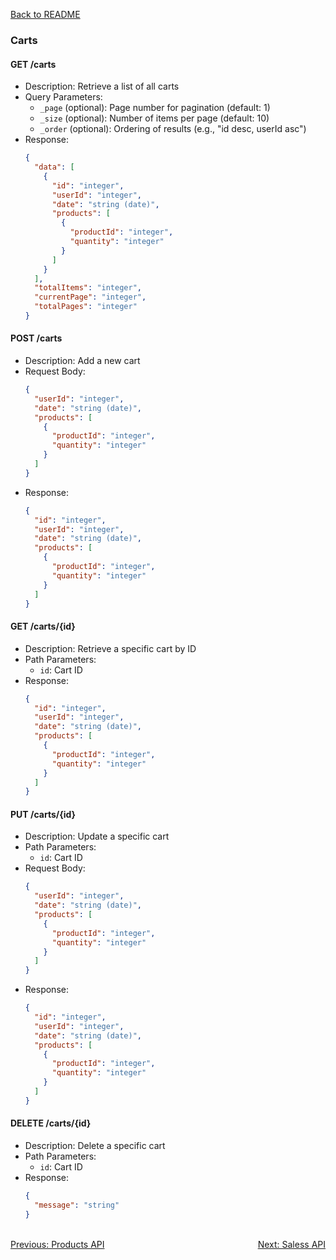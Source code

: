 [Back to README](../README.md)

### Carts

#### GET /carts
- Description: Retrieve a list of all carts
- Query Parameters:
  - `_page` (optional): Page number for pagination (default: 1)
  - `_size` (optional): Number of items per page (default: 10)
  - `_order` (optional): Ordering of results (e.g., "id desc, userId asc")
- Response: 
  ```json
  {
    "data": [
      {
        "id": "integer",
        "userId": "integer",
        "date": "string (date)",
        "products": [
          {
            "productId": "integer",
            "quantity": "integer"
          }
        ]
      }
    ],
    "totalItems": "integer",
    "currentPage": "integer",
    "totalPages": "integer"
  }
  ```

#### POST /carts
- Description: Add a new cart
- Request Body:
  ```json
  {
    "userId": "integer",
    "date": "string (date)",
    "products": [
      {
        "productId": "integer",
        "quantity": "integer"
      }
    ]
  }
  ```
- Response: 
  ```json
  {
    "id": "integer",
    "userId": "integer",
    "date": "string (date)",
    "products": [
      {
        "productId": "integer",
        "quantity": "integer"
      }
    ]
  }
  ```

#### GET /carts/{id}
- Description: Retrieve a specific cart by ID
- Path Parameters:
  - `id`: Cart ID
- Response: 
  ```json
  {
    "id": "integer",
    "userId": "integer",
    "date": "string (date)",
    "products": [
      {
        "productId": "integer",
        "quantity": "integer"
      }
    ]
  }
  ```

#### PUT /carts/{id}
- Description: Update a specific cart
- Path Parameters:
  - `id`: Cart ID
- Request Body:
  ```json
  {
    "userId": "integer",
    "date": "string (date)",
    "products": [
      {
        "productId": "integer",
        "quantity": "integer"
      }
    ]
  }
  ```
- Response: 
  ```json
  {
    "id": "integer",
    "userId": "integer",
    "date": "string (date)",
    "products": [
      {
        "productId": "integer",
        "quantity": "integer"
      }
    ]
  }
  ```

#### DELETE /carts/{id}
- Description: Delete a specific cart
- Path Parameters:
  - `id`: Cart ID
- Response: 
  ```json
  {
    "message": "string"
  }
  ```


<br>
<div style="display: flex; justify-content: space-between;">
  <a href="./products-api.md">Previous: Products API</a>
  <a href="./sales-api.md">Next: Saless API</a>
</div>
